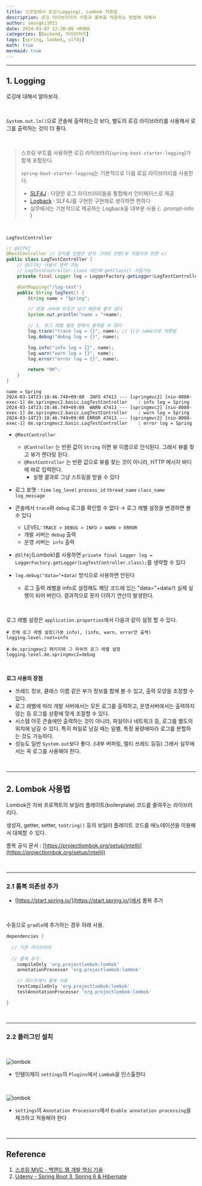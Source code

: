 ```yaml
---
title: 스프링에서 로깅(Logging), Lombok 적용법
description: 로깅 라이브러리의 사용과 롬복을 적용하는 방법에 대해서
author: seungki1011
date: 2024-03-07 12:30:00 +0900
categories: [Backend, 라이브러리]
tags: [spring, lombok, slf4j]
math: true
mermaid: true
---
```


---

## 1. Logging

로깅에 대해서 알아보자.

<br>

`System.out.ln()`으로 콘솔에 출력하는것 보다, 별도의 로깅 라이브러리를 사용해서 로그를 출력하는 것이 더 좋다.

<br>

> 스프링 부트를 사용하면 로깅 라이브러리(`spring-boot-starter-logging`)가 함께 포함된다.
>
> `spring-boot-starter-logging`는 기본적으로 다음 로길 라이브러리를 사용한다.
>
> * [SLF4J](http://www.slf4j.org) : 다양한 로그 라이브러리들을 통합해서 인터페이스로 제공
> * [Logback](http://logback.qos.ch) : SLF4J를 구현한 구현체로 생각하면 편하다
> * 실무에서는 기본적으로 제공하는 Logback을 대부분 사용
{: .prompt-info }


<br>

`LogTestController`

```java
// @Slf4j
@RestController // 문자를 반환은 문자 그대로 반환(뷰 이름으로 반환 x)
public class LogTestController {
    // @Slf4j 사용시 생략 가능
    // LogTestController.class 대신에 getClass() 사용가능
    private final Logger log = LoggerFactory.getLogger(LogTestController.class);

    @GetMapping("/log-test")
    public String logTest() {
        String name = "Spring";

        // 운영 서버에 무조건 남기 때문에 좋지 않다
        System.out.println("name = "+name);

        // 1. 로그 레벨 별로 정해서 출력할 수 있다
        log.trace("trace log = {}", name); // {}는 name으로 치환됨
        log.debug("debug log = {}", name);

        log.info("info log = {}", name);
        log.warn("warn log = {}", name);
        log.error("error log = {}", name);

        return "OK";
    }
}
```

```
name = Spring
2024-03-14T23:18:46.748+09:00  INFO 47413 --- [springmvc2] [nio-8080-exec-1] de.springmvc2.basic.LogTestController    : info log = Spring
2024-03-14T23:18:46.749+09:00  WARN 47413 --- [springmvc2] [nio-8080-exec-1] de.springmvc2.basic.LogTestController    : warn log = Spring
2024-03-14T23:18:46.749+09:00 ERROR 47413 --- [springmvc2] [nio-8080-exec-1] de.springmvc2.basic.LogTestController    : error log = Spring
```

* `@RestController`
  * `@Controller` 는 반환 값이 `String` 이면 뷰 이름으로 인식된다. 그래서 뷰를 찾고 뷰가 랜더링 된다.
  * `@RestController` 는 반환 값으로 뷰를 찾는 것이 아니라, HTTP 메시지 바디에 바로 입력한다.
    * 실행 결과로 그냥 스트링을 받을 수 있다



* 로그 포맷 : `time` `log_level` `process_id` `thread_name` `class_name` `log_message`



* 콘솔에서 `trace`와 `debug` 로그를 확인할 수 없다 → 로그 레벨 설정을 변경하면 볼 수 있다
  * LEVEL: `TRACE > DEBUG > INFO > WARN > ERROR`
  * 개발 서버는 `debug` 출력
  * 운영 서버는` info` 출력



* `@Slf4j`(Lombok)를 사용하면 `private final Logger log = LoggerFactory.getLogger(LogTestController.class);`를 생략할 수 있다



* `log.debug("data="+data)` 방식으로 사용하면 안된다
  * 로그 출력 레벨을 info로 설정해도 해당 코드에 있는 "data="+data가 실제 실행이 되어 버린다. 결과적으로 문자 더하기 연산이 발생한다.

<br>

로그 레벨 설정은 `application.properties`에서 다음과 같이 설정 할 수 있다.

```properties
# 전체 로그 레벨 설정(기본 info), (info, warn, error만 출력)
logging.level.root=info
  
# de.springmvc2 패키지와 그 하위의 로그 레벨 설정
logging.level.de.springmvc2=debug
```

<br>

**로그 사용의 장점**

* 쓰레드 정보, 클래스 이름 같은 부가 정보를 함께 볼 수 있고, 출력 모양을 조정할 수 있다.
* 로그 레벨에 따라 개발 서버에서는 모든 로그를 출력하고, 운영서버에서는 출력하지 않는 등 로그를 상황에 맞게 조절할 수 있다.
* 시스템 아웃 콘솔에만 출력하는 것이 아니라, 파일이나 네트워크 등, 로그를 별도의 위치에 남길 수 있다. 특히 파일로 남길 때는 일별, 특정 용량에따라 로그를 분할하는 것도 가능하다.
* 성능도 일반 `System.out`보다 좋다. (내부 버퍼링, 멀티 쓰레드 등등) 그래서 실무에서는 꼭 로그를 사용해야 한다.

<br>

---

## 2. Lombok 사용법

Lombok은 자바 프로젝트의 보일러 플레이트(boilerplate) 코드를 줄여주는 라이브러리다. 

생성자, getter, setter, ```toString()``` 등의 보일러 플레이트 코드를 애노테이션을 이용해서 대체할 수 있다.

롬복 공식 문서 :  [https://projectlombok.org/setup/intellij](https://projectlombok.org/setup/intellij)

<br>

---

### 2.1 롬복 의존성 추가

* [https://start.spring.io/](https://start.spring.io/)에서 롬복 추가

<br>

수동으로 `gradle`에 추가하는 경우 아래 사용.

```groovy
dependencies {
  
  // 기존 라이브러리
  
  // 롬복 추가
	compileOnly 'org.projectlombok:lombok'
	annotationProcessor 'org.projectlombok:lombok'

	// 테스트에서 롬복 사용
	testCompileOnly 'org.projectlombok:lombok'
	testAnnotationProcessor 'org.projectlombok:lombok'

}
```



<br>

---

### 2.2 플러그인 설치

<br>

![lombok](../post_images/2024-03-07-logging-lombok/lombok1.png)

* 인텔이제이 ```settings```의 ```Plugins```에서 ```Lombok```을 인스톨한다

<br>

![lombok](../post_images/2024-03-07-logging-lombok/lombok2.png)

* ```settings```의 `Annotation Processors`에서 `Enable annotation processing`을 체크하고 적용해야 한다

<br>

---

## Reference

1. [스프링 MVC - 백엔드 웹 개발 핵심 기술](https://www.inflearn.com/course/%EC%8A%A4%ED%94%84%EB%A7%81-mvc-1)
2. [Udemy - Spring Boot 3, Spring 6 & Hibernate](https://www.udemy.com/course/spring-hibernate-tutorial/?couponCode=ST8MT40924)

